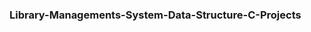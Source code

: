 <html>
<head>
<style> .h3{color:green;}
</style>
  </head>
  <body>
    <h3>Library-Managements-System-Data-Structure-C-Projects<h3>
      </body>
      <html>
